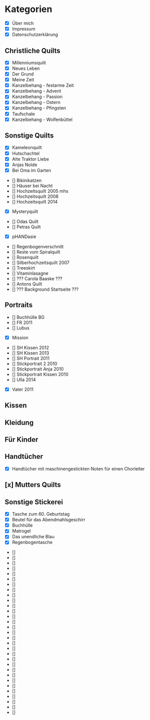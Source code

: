 # Kategorien

- [x] Über mich
- [x] Impressum
- [x] Datenschutzerklärung

## Christliche Quilts

- [x] Millenniumsquilt
- [x] Neues Leben
- [x] Der Grund
- [x] Meine Zeit
- [x] Kanzelbehang - festarme Zeit
- [x] Kanzelbehang - Advent
- [x] Kanzelbehang - Passion
- [x] Kanzelbehang - Ostern
- [x] Kanzelbehang - Pfingsten
- [x] Taufschale
- [x] Kanzelbehang - Wolfenbüttel

## Sonstige Quilts

- [x] Kameleonquilt
- [x] Hutschachtel
- [x] Alte Traktor Liebe
- [x] Anjas Nolde
- [x] Bei Oma im Garten
- [] Bikinikatzen
- [] Häuser bei Nacht
- [] Hochzeitsquilt 2005 mhs
- [] Hochzeitsquilt 2008
- [] Hochzeitsquilt 2014
- [x] Mysteryquilt
- [] Odas Quilt
- [] Petras Quilt
- [x] pHANDasie
- [] Regenbogenverschnitt
- [] Reste vom Spiralquilt
- [] Rosenquilt
- [] Silberhochzeitsquilt 2007
- [] Treeskirt
- [] Vitaminlasagne
- [] ??? Carola Baaske ???
- [] Antons Quilt
- [] ??? Background Startseite ???

## Portraits

- [] Buchhülle BG
- [] FR 2011
- [] Lubus
- [x] Mission
- [] SH Kissen 2012
- [] SH Kissen 2013
- [] SH Portrait 2011
- [] Stickportrait 2 2010
- [] Stickportrait Anja 2010
- [] Stickportrait Kissen 2010
- [] Ulla 2014
- [x] Vater 2011

## Kissen

## Kleidung

## Für Kinder

## Handtücher

- [x] Handtücher mit maschinengestickten Noten für einen Chorleiter

## [x] Mutters Quilts

## Sonstige Stickerei

- [x] Tasche zum 60. Geburtstag
- [x] Beutel für das Abendmahlsgeschirr
- [x] Buchhülle
- [x] Matrogel
- [x] Das unendliche Blau
- [x] Regenbogentasche
- []
- []
- []
- []
- []
- []
- []
- []
- []
- []
- []
- []
- []
- []
- []
- []
- []
- []
- []
- []
- []
- []
- []
- []
- []
- []
- []
- []
- []
- []
- []
